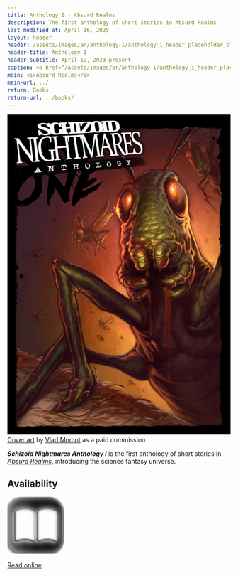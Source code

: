 ```yaml
---
title: Anthology I - Absurd Realms
description: The first anthology of short stories in Absurd Realms
last_modified_at: April 16, 2025
layout: header
header: /assets/images/ar/anthology-i/anthology_i_header_placeholder_blur.jpg
header-title: Anthology I
header-subtitle: April 12, 2023–present
caption: <a href="/assets/images/ar/anthology-i/anthology_i_header_placeholder.jpg" target="_blank">AI placeholder artwork</a> generated above using <a href="https://creator.nightcafe.studio/creation/QqG1jOIrrGpH3ZaFKyoh" target="_blank">SD 1.5</a> — <a href="https://creativecommons.org/publicdomain/zero/1.0/" target="_blank">CC0 1.0</a>
main: <i>Absurd Realms</i>
main-url: ../
return: Books
return-url: ../books/
---
```


<div class="right" markdown=0>
    <img class="thumb" src="/assets/images/ar/anthology-i/anthology_i_med.jpg" alt="Anthology I cover">
    <div class="caption"><a href="/assets/images/ar/anthology-i/anthology_i.jpg" target="_blank">Cover art</a> by <a href="https://vladmomotart.tumblr.com/" target="_blank">Vlad Momot</a> as a paid commission</div>
</div>

***Schizoid Nightmares Anthology I*** is the first anthology of short stories in [*Absurd Realms*](/absurdrealms/), introducing the science fantasy universe.

## Availability

<div markdown=0>
    <a class="feature option" href="contents/">
        <img src="/assets/images/fa/book-open.png" alt="">
        <div><p>Read online</p></div>
    </a>
</div>